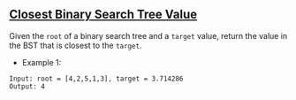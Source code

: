 ## [Closest Binary Search Tree Value](https://leetcode.com/problems/closest-binary-search-tree-value/)

Given the `root` of a binary search tree and a `target` value, return the value in the BST that is closest to the `target`.




- Example 1:
```
Input: root = [4,2,5,1,3], target = 3.714286
Output: 4
```